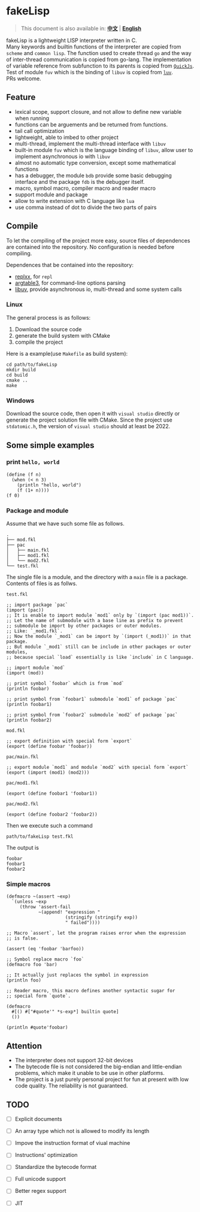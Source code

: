 # fakeLisp

> This document is also available in: [**中文**](./README_ZH.md) | [**English**](./README.md)

fakeLisp is a lightweight LISP interpreter written in C.  
Many keywords and builtin functions of the interpreter are copied from `scheme` and `common lisp`. The function used to create thread `go` and the way of inter-thread communication is copied from go-lang. The implementation of variable reference from subfunction to its parents is copied from [`QuickJs`](https://bellard.org/quickjs). Test of module `fuv` which is the binding of `libuv` is copied from [`luv`](https://github.com/luvit/luv.git).  
PRs welcome.  

## Feature

- lexical scope, support closure, and not allow to define new variable when running
- functions can be arguements and be returned from functions.
- tail call optimization
- lightweight, able to imbed to other project
- multi-thread, implement the multi-thread interface with `libuv`
- built-in module `fuv` which is the language binding of `libuv`, allow user to implement asynchronous io with `libuv`
- almost no automatic type conversion, except some mathematical functions
- has a debugger, the module `bdb` provide some basic debugging interface and the package `fdb` is the debugger itself.
- macro, symbol macro, compiler macro and reader macro
- support module and package
- allow to write extension with C language like `lua`
- use comma instead of dot to divide the two parts of pairs

## Compile

To let the compiling of the project more easy, source files of dependences are contained into the repository. No configuration is needed before compiling.  

Dependences that be contained into the repository:  
- [replxx](https://github.com/AmokHuginnsson/replxx.git), for `repl`
- [argtable3](https://github.com/argtable/argtable3.git), for command-line options parsing
- [libuv](https://github.com/libuv/libuv.git), provide asynchronous io, multi-thread and some system calls

### Linux

The general process is as follows:

1. Download the source code
1. generate the build system with CMake
1. compile the project

Here is a example(use `Makefile` as build system):  

```
cd path/to/fakeLisp
mkdir build
cd build
cmake ..
make
```

### Windows

Download the source code, then open it with `visual studio` directly or generate the project solution file with CMake.
Since the project use `stdatomic.h`, the version of `visual studio` should at least be 2022.  

## Some simple examples

### print `hello, world`

```
(define (f n)
  (when (< n 3)
    (println "hello, world")
    (f (1+ n))))
(f 0)
```

### Package and module

Assume that we have such some file as follows.

```
.
├── mod.fkl
├── pac
│   ├── main.fkl
│   ├── mod1.fkl
│   └── mod2.fkl
└── test.fkl
```

The single file is a module, and the directory with a `main` file is a package. Contents of files is as follws.

`test.fkl`
```
;; import package `pac`
(import (pac))
;; It is enable to import module `mod1` only by `(import (pac mod1))`.
;; Let the name of submodule with a base line as prefix to prevent
;; submodule be import by other packages or outer modules.
;; Like: `_mod1.fkl`.
;; Now the module `_mod1` can be import by `(import (_mod1))` in that package.
;; But module `_mod1` still can be include in other packages or outer modules,
;; because special `load` essentially is like `include` in C language.

;; import module `mod`
(import (mod))

;; print symbol `foobar` which is from `mod`
(println foobar)

;; print symbol from `foobar1` submodule `mod1` of package `pac`
(println foobar1)

;; print symbol from `foobar2` submodule `mod2` of package `pac`
(println foobar2)
```

`mod.fkl`
```
;; export definition with special form `export`
(export (define foobar 'foobar))
```

`pac/main.fkl`
```
;; export module `mod1` and module `mod2` with special form `export`
(export (import (mod1) (mod2)))
```

`pac/mod1.fkl`
```
(export (define foobar1 'foobar1))
```

`pac/mod2.fkl`
```
(export (define foobar2 'foobar2))
```

Then we execute such a command

```
path/to/fakeLisp test.fkl
```

The output is

```
foobar
foobar1
foobar2
```

### Simple macros
```
(defmacro ~(assert ~exp)
  `(unless ~exp
     (throw 'assert-fail
            ~(append! "expression "
                      (stringify (stringify exp))
                      " failed"))))

;; Macro `assert`, let the program raises error when the expression
;; is false.

(assert (eq 'foobar 'barfoo))

;; Symbol replace macro `foo`
(defmacro foo 'bar)

;; It actually just replaces the symbol in expression
(println foo)

;; Reader macro, this macro defines another syntactic sugar for
;; special form `quote`.

(defmacro
  #[() #["#quote'" *s-exp*] builtin quote]
  ())

(println #quote'foobar)
```

## Attention

- The interpreter does not support 32-bit devices
- The bytecode file is not considered the big-endian and little-endian problems, which make it unable to be use in other platforms.
- The project is a just purely personal project for fun at present with low code quality. The reliability is not guaranteed.

## TODO
- [ ] Explicit documents
- [ ] An array type which not is allowed to modify its length
- [ ] Impove the instruction format of viual machine
- [ ] Instructions' optimization
- [ ] Standardize the bytecode format
- [ ] Full unicode support
- [ ] Better regex support
- [ ] JIT

